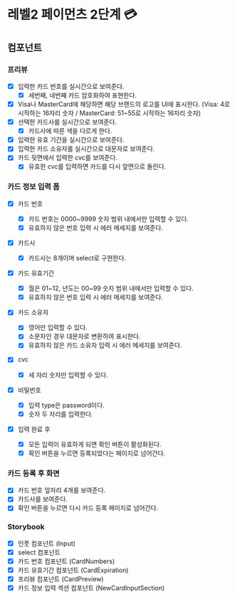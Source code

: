# 레벨2 페이먼츠 2단계 💳

## 컴포넌트

### 프리뷰

- [x] 입력한 카드 번호를 실시간으로 보여준다.
  - [x] 세번째, 네번째 카드 암호화하여 표현한다.
- [x] Visa나 MasterCard에 해당하면 해당 브랜드의 로고를 UI에 표시한다. (Visa: 4로 시작하는 16자리 숫자 / MasterCard: 51~55로 시작하는 16자리 숫자)
- [x] 선택한 카드사를 실시간으로 보여준다.
  - [x] 카드사에 따른 색을 다르게 한다.
- [x] 입력한 유효 기간을 실시간으로 보여준다.
- [x] 입력한 카드 소유자를 실시간으로 대문자로 보여준다.
- [x] 카드 뒷면에서 입력한 cvc를 보여준다.
  - [x] 유효한 cvc를 입력하면 카드를 다시 앞면으로 돌린다.

### 카드 정보 입력 폼

- [x] 카드 번호

  - [x] 카드 번호는 0000~9999 숫자 범위 내에서만 입력할 수 있다.
  - [x] 유효하지 않은 번호 입력 시 에러 메세지를 보여준다.

- [x] 카드사

  - [x] 카드사는 8개이며 select로 구현한다.

- [x] 카드 유효기간

  - [x] 월은 01~12, 년도는 00~99 숫자 범위 내에서만 입력할 수 있다.
  - [x] 유효하지 않은 번호 입력 시 에러 메세지를 보여준다.

- [x] 카드 소유자

  - [x] 영어만 입력할 수 있다.
  - [x] 소문자인 경우 대문자로 변환하여 표시한다.
  - [x] 유효하지 않은 카드 소유자 입력 시 에러 메세지를 보여준다.

- [x] cvc

  - [x] 세 자리 숫자만 입력할 수 있다.

- [x] 비밀번호

  - [x] 입력 type은 password이다.
  - [x] 숫자 두 자리를 입력한다.

- [x] 입력 완료 후
  - [x] 모든 입력이 유효하게 되면 확인 버튼이 활성화된다.
  - [x] 확인 버튼을 누르면 등록되었다는 페이지로 넘어간다.

### 카드 등록 후 화면

- [x] 카드 번호 앞자리 4개를 보여준다.
- [x] 카드사를 보여준다.
- [x] 확인 버튼을 누르면 다시 카드 등록 페이지로 넘어간다.

### Storybook

- [x] 인풋 컴포넌트 (Input)
- [x] select 컴포넌트
- [x] 카드 번호 컴포넌트 (CardNumbers)
- [x] 카드 유효기간 컴포넌트 (CardExpiration)
- [x] 프리뷰 컴포넌트 (CardPreview)
- [x] 카드 정보 입력 섹션 컴포넌트 (NewCardInputSection)
